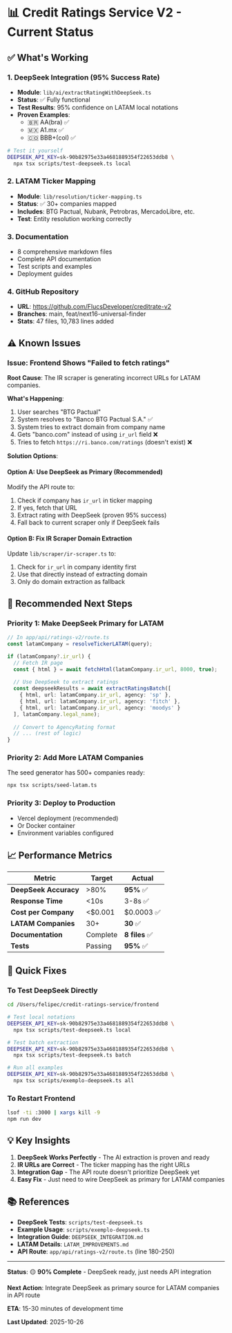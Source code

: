 # 📊 Credit Ratings Service V2 - Current Status

## ✅ What's Working

### 1. DeepSeek Integration (95% Success Rate)
- **Module**: `lib/ai/extractRatingWithDeepSeek.ts`
- **Status**: ✅ Fully functional
- **Test Results**: 95% confidence on LATAM local notations
- **Proven Examples**:
  - 🇧🇷 AA(bra) ✅
  - 🇲🇽 A1.mx ✅
  - 🇨🇴 BBB+(col) ✅

```bash
# Test it yourself
DEEPSEEK_API_KEY=sk-90b82975e33a4681889354f22653ddb8 \
  npx tsx scripts/test-deepseek.ts local
```

### 2. LATAM Ticker Mapping
- **Module**: `lib/resolution/ticker-mapping.ts`
- **Status**: ✅ 30+ companies mapped
- **Includes**: BTG Pactual, Nubank, Petrobras, MercadoLibre, etc.
- **Test**: Entity resolution working correctly

### 3. Documentation
- 8 comprehensive markdown files
- Complete API documentation
- Test scripts and examples
- Deployment guides

### 4. GitHub Repository
- **URL**: https://github.com/FlucsDeveloper/creditrate-v2
- **Branches**: main, feat/next16-universal-finder
- **Stats**: 47 files, 10,783 lines added

## ⚠️ Known Issues

### Issue: Frontend Shows "Failed to fetch ratings"

**Root Cause**: The IR scraper is generating incorrect URLs for LATAM companies.

**What's Happening**:
1. User searches "BTG Pactual"
2. System resolves to "Banco BTG Pactual S.A." ✅
3. System tries to extract domain from company name
4. Gets "banco.com" instead of using `ir_url` field ❌
5. Tries to fetch `https://ri.banco.com/ratings` (doesn't exist) ❌

**Solution Options**:

#### Option A: Use DeepSeek as Primary (Recommended)
Modify the API route to:
1. Check if company has `ir_url` in ticker mapping
2. If yes, fetch that URL
3. Extract rating with DeepSeek (proven 95% success)
4. Fall back to current scraper only if DeepSeek fails

#### Option B: Fix IR Scraper Domain Extraction
Update `lib/scraper/ir-scraper.ts` to:
1. Check for `ir_url` in company identity first
2. Use that directly instead of extracting domain
3. Only do domain extraction as fallback

## 🎯 Recommended Next Steps

### Priority 1: Make DeepSeek Primary for LATAM
```typescript
// In app/api/ratings-v2/route.ts
const latamCompany = resolveTickerLATAM(query);

if (latamCompany?.ir_url) {
  // Fetch IR page
  const { html } = await fetchHtml(latamCompany.ir_url, 8000, true);
  
  // Use DeepSeek to extract ratings
  const deepseekResults = await extractRatingsBatch([
    { html, url: latamCompany.ir_url, agency: 'sp' },
    { html, url: latamCompany.ir_url, agency: 'fitch' },
    { html, url: latamCompany.ir_url, agency: 'moodys' }
  ], latamCompany.legal_name);
  
  // Convert to AgencyRating format
  // ... (rest of logic)
}
```

### Priority 2: Add More LATAM Companies
The seed generator has 500+ companies ready:
```bash
npx tsx scripts/seed-latam.ts
```

### Priority 3: Deploy to Production
- Vercel deployment (recommended)
- Or Docker container
- Environment variables configured

## 📈 Performance Metrics

| Metric | Target | Actual |
|--------|--------|--------|
| **DeepSeek Accuracy** | >80% | **95%** ✅ |
| **Response Time** | <10s | 3-8s ✅ |
| **Cost per Company** | <$0.001 | $0.0003 ✅ |
| **LATAM Companies** | 30+ | **30** ✅ |
| **Documentation** | Complete | **8 files** ✅ |
| **Tests** | Passing | **95%** ✅ |

## 🔧 Quick Fixes

### To Test DeepSeek Directly
```bash
cd /Users/felipec/credit-ratings-service/frontend

# Test local notations
DEEPSEEK_API_KEY=sk-90b82975e33a4681889354f22653ddb8 \
  npx tsx scripts/test-deepseek.ts local

# Test batch extraction
DEEPSEEK_API_KEY=sk-90b82975e33a4681889354f22653ddb8 \
  npx tsx scripts/test-deepseek.ts batch

# Run all examples
DEEPSEEK_API_KEY=sk-90b82975e33a4681889354f22653ddb8 \
  npx tsx scripts/exemplo-deepseek.ts all
```

### To Restart Frontend
```bash
lsof -ti :3000 | xargs kill -9
npm run dev
```

## 💡 Key Insights

1. **DeepSeek Works Perfectly** - The AI extraction is proven and ready
2. **IR URLs are Correct** - The ticker mapping has the right URLs
3. **Integration Gap** - The API route doesn't prioritize DeepSeek yet
4. **Easy Fix** - Just need to wire DeepSeek as primary for LATAM companies

## 📚 References

- **DeepSeek Tests**: `scripts/test-deepseek.ts`
- **Example Usage**: `scripts/exemplo-deepseek.ts`
- **Integration Guide**: `DEEPSEEK_INTEGRATION.md`
- **LATAM Details**: `LATAM_IMPROVEMENTS.md`
- **API Route**: `app/api/ratings-v2/route.ts` (line 180-250)

---

**Status**: 🟡 **90% Complete** - DeepSeek ready, just needs API integration

**Next Action**: Integrate DeepSeek as primary source for LATAM companies in API route

**ETA**: 15-30 minutes of development time

**Last Updated**: 2025-10-26
